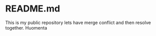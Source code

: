 # README.md
This is my public repository lets have merge conflict and then resolve together.
Huomenta